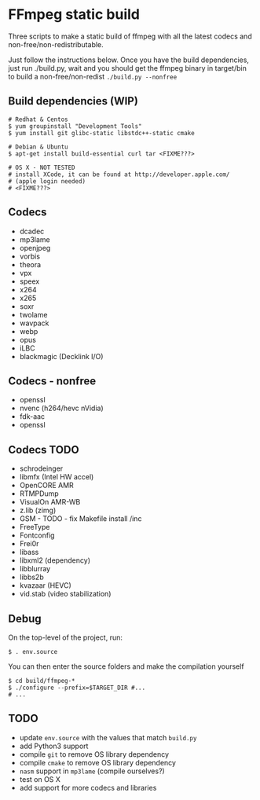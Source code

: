 FFmpeg static build
===================

Three scripts to make a static build of ffmpeg with all the latest codecs and non-free/non-redistributable.

Just follow the instructions below. Once you have the build dependencies,  
just run ./build.py, wait and you should get the ffmpeg binary in target/bin  
to build a non-free/non-redist `./build.py --nonfree`  

Build dependencies (WIP)
------------------

	# Redhat & Centos
	$ yum groupinstall "Development Tools"
	$ yum install git glibc-static libstdc++-static cmake 

    # Debian & Ubuntu
    $ apt-get install build-essential curl tar <FIXME???>

	# OS X - NOT TESTED
	# install XCode, it can be found at http://developer.apple.com/
	# (apple login needed)
	# <FIXME???>

Codecs
------
* dcadec
* mp3lame
* openjpeg
* vorbis
* theora
* vpx
* speex
* x264
* x265
* soxr
* twolame
* wavpack
* webp
* opus
* iLBC
* blackmagic (Decklink I/O)

Codecs - nonfree
----------------
* openssl
* nvenc (h264/hevc nVidia)
* fdk-aac
* openssl

Codecs TODO
-----------
* schrodeinger
* libmfx (Intel HW accel)
* OpenCORE AMR
* RTMPDump
* VisualOn AMR-WB
* z.lib (zimg)
* GSM - TODO - fix Makefile install /inc
* FreeType
* Fontconfig
* Frei0r
* libass
* libxml2 (dependency)
* libblurray
* libbs2b
* kvazaar (HEVC)
* vid.stab (video stabilization)


Debug
-----

On the top-level of the project, run:

	$ . env.source
	
You can then enter the source folders and make the compilation yourself

	$ cd build/ffmpeg-*
	$ ./configure --prefix=$TARGET_DIR #...
	# ...


TODO
----

 * update `env.source` with the values that match `build.py` 
 * add Python3 support
 * compile `git` to remove OS library dependency
 * compile `cmake` to remove OS library dependency
 * `nasm` support in `mp3lame` (compile ourselves?)
 * test on OS X
 * add support for more codecs and libraries

 
